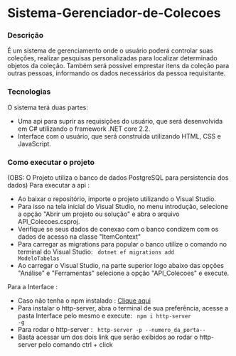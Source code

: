 # Sistema-Gerenciador-de-Colecoes

### Descrição

É um sistema de gerenciamento onde o usuário poderá controlar suas coleções, realizar pesquisas personalizadas para localizar determinado objetos da coleção. Também será possível emprestar itens da coleção para outras pessoas, informando os dados necessários da pessoa requisitante.

### Tecnologias

O sistema terá duas partes: 
- Uma api para suprir as requisições do usuário, que será desenvolvida em C# utilizando o framework .NET core 2.2.
- Interface com o usuário, que será construida utilizando HTML, CSS e JavaScript.

### Como executar o projeto
(OBS: O Projeto utiliza o banco de dados PostgreSQL para persistencia dos dados)
Para executar a api :
- Ao baixar o repositório, importe o projeto  utilizando o Visual Studio. 
- Para isso na tela inicial do Visual Studio, no menu introdução, selecione a opção "Abrir um projeto ou solução" e abra o arquivo API_Colecoes.csproj.
- Verifique se seus dados de conexao com o banco condizem com os dados de acesso na classe "ItemContext"
- Para carregar as migrations para popular o banco utilize o comando no terminal do Visual Studio:
<code> dotnet ef migrations add ModeloTabelas </code>
- Ao carregar o Visual Studio, na parte superior logo abaixo das opções "Análise" e "Ferramentas" selecione a opção "API_Colecoes" e execute.

Para a Interface :
- Caso não tenha o npm instalado : <a href="https://www.npmjs.com/get-npm">Clique aqui</a>
- Para instalar o http-server, abra o terminal de sua preferência, acesse a pasta Interface pelo mesmo e execute:
<code> npm i http-server -g </code>
- Para rodar o http-server :
<code> http-server -p --numero_da_porta-- </code>
- Basta acessar um dos dois link que serão exibidos ao rodar o http-server pelo comando ctrl + click 
